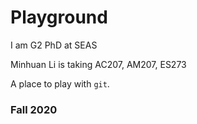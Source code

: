 # Playground

I am G2 PhD at SEAS

Minhuan Li is taking AC207, AM207, ES273

A place to play with `git`.

### Fall 2020
